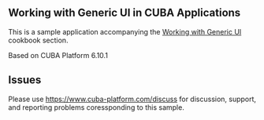 ## Working with Generic UI in CUBA Applications

This is a sample application accompanying the [Working with Generic UI](https://doc.cuba-platform.com/manual-6.10/ui_recipes.html) cookbook section.

Based on CUBA Platform 6.10.1

## Issues
Please use https://www.cuba-platform.com/discuss for discussion, support, and reporting problems coressponding to this sample.
